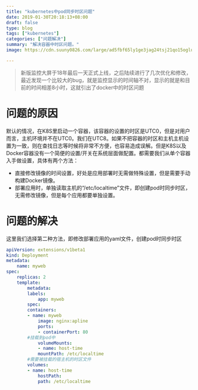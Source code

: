 ```yaml
---
title: "kubernetes中pod同步时区问题"
date: 2019-01-30T20:18:13+08:00
draft: false
type: blog
tags: ["kubernetes"]
categories: ["问题解决"]
summary: "解决容器中时区问题。"
image: https://cdn.suuny0826.com/large/ad5fbf65ly1ge3jag24tsj21qo15oglu.jpg

---
```

>新版监控大屏于18年最后一天正式上线，之后陆续进行了几次优化和修改，最近发现一个比较大的bug，就是监控显示的时间轴不对，显示的就是和目前的时间相差8小时，这就引出了docker中的时区问题

# 问题的原因
默认的情况，在K8S里启动一个容器，该容器的设置的时区是UTC0，但是对用户而言，主机环境并不在UTC0。我们在UTC8。如果不把容器的时区和主机主机设置为一致，则在查找日志等时候将非常不方便，也容易造成误解。但是K8S以及Docker容器没有一个简便的设置/开关在系统层面做配置。都需要我们从单个容器入手做设置，具体有两个方法：

* 直接修改镜像的时间设置，好处是应用部署时无需做特殊设置，但是需要手动构建Docker镜像。
* 部署应用时，单独读取主机的“/etc/localtime”文件，即创建pod时同步时区，无需修改镜像，但是每个应用都要单独设置。

# 问题的解决
这里我们选择第二种方法，即修改部署应用的yaml文件，创建pod时同步时区

```yaml
apiVersion: extensions/v1beta1
kind: Deployment
metadata:
    name: myweb
spec:
    replicas: 2
    template:
        metadata:
        labels:
            app: myweb
        spec:
        containers:
        - name: myweb
            image: nginx:apline
            ports:
            - containerPort: 80
        #挂载到pod中
            volumeMounts:
            - name: host-time
            mountPath: /etc/localtime    
        #需要被挂载的宿主机的时区文件
        volumes:
        - name: host-time
            hostPath:
            path: /etc/localtime
```
